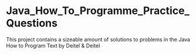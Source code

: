 # Java_How_To_Programme_Practice_Questions

This project contains a sizeable amount of solutions to problems in the Java How to Program Text by Deitel & Deitel
